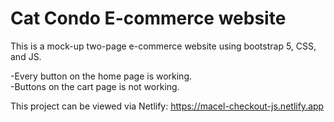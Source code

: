 # Cat Condo E-commerce website

This is a mock-up two-page e-commerce website using bootstrap 5, CSS, and JS.

-Every button on the home page is working. <br>
-Buttons on the cart page is not working.

This project can be viewed via Netlify: https://macel-checkout-js.netlify.app
